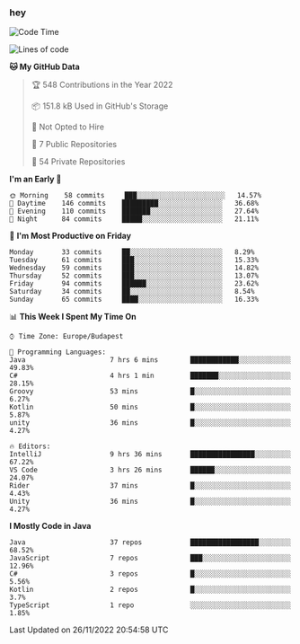 ### hey

<!--START_SECTION:waka-->
![Code Time](http://img.shields.io/badge/Code%20Time-827%20hrs%2036%20mins-blue)

![Lines of code](https://img.shields.io/badge/From%20Hello%20World%20I%27ve%20Written-568%20Thousand%20lines%20of%20code-blue)

**🐱 My GitHub Data** 

> 🏆 548 Contributions in the Year 2022
 > 
> 📦 151.8 kB Used in GitHub's Storage 
 > 
> 🚫 Not Opted to Hire
 > 
> 📜 7 Public Repositories 
 > 
> 🔑 54 Private Repositories  
 > 
**I'm an Early 🐤** 

```text
🌞 Morning    58 commits     ███░░░░░░░░░░░░░░░░░░░░░░   14.57% 
🌆 Daytime    146 commits    █████████░░░░░░░░░░░░░░░░   36.68% 
🌃 Evening    110 commits    ███████░░░░░░░░░░░░░░░░░░   27.64% 
🌙 Night      84 commits     █████░░░░░░░░░░░░░░░░░░░░   21.11%

```
📅 **I'm Most Productive on Friday** 

```text
Monday       33 commits     ██░░░░░░░░░░░░░░░░░░░░░░░   8.29% 
Tuesday      61 commits     ███░░░░░░░░░░░░░░░░░░░░░░   15.33% 
Wednesday    59 commits     ███░░░░░░░░░░░░░░░░░░░░░░   14.82% 
Thursday     52 commits     ███░░░░░░░░░░░░░░░░░░░░░░   13.07% 
Friday       94 commits     ██████░░░░░░░░░░░░░░░░░░░   23.62% 
Saturday     34 commits     ██░░░░░░░░░░░░░░░░░░░░░░░   8.54% 
Sunday       65 commits     ████░░░░░░░░░░░░░░░░░░░░░   16.33%

```


📊 **This Week I Spent My Time On** 

```text
⌚︎ Time Zone: Europe/Budapest

💬 Programming Languages: 
Java                     7 hrs 6 mins        ████████████░░░░░░░░░░░░░   49.83% 
C#                       4 hrs 1 min         ███████░░░░░░░░░░░░░░░░░░   28.15% 
Groovy                   53 mins             █░░░░░░░░░░░░░░░░░░░░░░░░   6.27% 
Kotlin                   50 mins             █░░░░░░░░░░░░░░░░░░░░░░░░   5.87% 
unity                    36 mins             █░░░░░░░░░░░░░░░░░░░░░░░░   4.27%

🔥 Editors: 
IntelliJ                 9 hrs 36 mins       ████████████████░░░░░░░░░   67.22% 
VS Code                  3 hrs 26 mins       ██████░░░░░░░░░░░░░░░░░░░   24.07% 
Rider                    37 mins             █░░░░░░░░░░░░░░░░░░░░░░░░   4.43% 
Unity                    36 mins             █░░░░░░░░░░░░░░░░░░░░░░░░   4.27%

```

**I Mostly Code in Java** 

```text
Java                     37 repos            █████████████████░░░░░░░░   68.52% 
JavaScript               7 repos             ███░░░░░░░░░░░░░░░░░░░░░░   12.96% 
C#                       3 repos             █░░░░░░░░░░░░░░░░░░░░░░░░   5.56% 
Kotlin                   2 repos             █░░░░░░░░░░░░░░░░░░░░░░░░   3.7% 
TypeScript               1 repo              ░░░░░░░░░░░░░░░░░░░░░░░░░   1.85%

```



 Last Updated on 26/11/2022 20:54:58 UTC
<!--END_SECTION:waka-->
